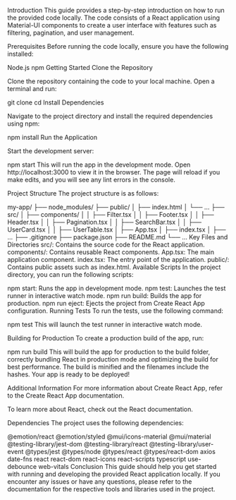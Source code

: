 Introduction
This guide provides a step-by-step introduction on how to run the provided code locally. The code consists of a React application using Material-UI components to create a user interface with features such as filtering, pagination, and user management.

Prerequisites
Before running the code locally, ensure you have the following installed:

Node.js
npm
Getting Started
Clone the Repository

Clone the repository containing the code to your local machine. Open a terminal and run:


git clone <repository-url>
cd <repository-directory>
Install Dependencies

Navigate to the project directory and install the required dependencies using npm:


npm install
Run the Application

Start the development server:

npm start
This will run the app in the development mode. Open http://localhost:3000 to view it in the browser. The page will reload if you make edits, and you will see any lint errors in the console.

Project Structure
The project structure is as follows:

my-app/
├── node_modules/
├── public/
│   ├── index.html
│   └── ...
├── src/
│   ├── components/
│   │   ├── Filter.tsx
│   │   ├── Footer.tsx
│   │   ├── Header.tsx
│   │   ├── Pagination.tsx
│   │   ├── SearchBar.tsx
│   │   ├── UserCard.tsx
│   │   ├── UserTable.tsx
│   ├── App.tsx
│   ├── index.tsx
│   ├── ...
├── .gitignore
├── package.json
├── README.md
└── ...
Key Files and Directories
src/: Contains the source code for the React application.
components/: Contains reusable React components.
App.tsx: The main application component.
index.tsx: The entry point of the application.
public/: Contains public assets such as index.html.
Available Scripts
In the project directory, you can run the following scripts:

npm start: Runs the app in development mode.
npm test: Launches the test runner in interactive watch mode.
npm run build: Builds the app for production.
npm run eject: Ejects the project from Create React App configuration.
Running Tests
To run the tests, use the following command:


npm test
This will launch the test runner in interactive watch mode.

Building for Production
To create a production build of the app, run:



npm run build
This will build the app for production to the build folder, correctly bundling React in production mode and optimizing the build for best performance. The build is minified and the filenames include the hashes. Your app is ready to be deployed!

Additional Information
For more information about Create React App, refer to the Create React App documentation.

To learn more about React, check out the React documentation.

Dependencies
The project uses the following dependencies:

@emotion/react
@emotion/styled
@mui/icons-material
@mui/material
@testing-library/jest-dom
@testing-library/react
@testing-library/user-event
@types/jest
@types/node
@types/react
@types/react-dom
axios
date-fns
react
react-dom
react-icons
react-scripts
typescript
use-debounce
web-vitals
Conclusion
This guide should help you get started with running and developing the provided React application locally. If you encounter any issues or have any questions, please refer to the documentation for the respective tools and libraries used in the project.
